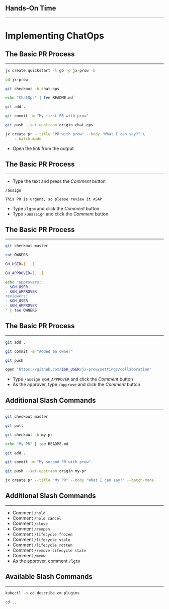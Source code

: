 ## Hands-On Time

---

# Implementing ChatOps


## The Basic PR Process

---

```bash
jx create quickstart -l go -p jx-prow -b

cd jx-prow

git checkout -b chat-ops

echo "ChatOps" | tee README.md

git add .

git commit -m "My first PR with prow"

git push --set-upstream origin chat-ops

jx create pr --title "PR with prow" --body "What I can say?" \
    --batch-mode
```

* Open the link from the output


## The Basic PR Process

---

* Type the text and press the *Comment* button

```
/assign

This PR is urgent, so please review it ASAP
```

* Type `/lgtm` and click the *Comment* button
* Type `/unassign` and click the *Comment* button


## The Basic PR Process

---

```bash
git checkout master

cat OWNERS

GH_USER=[...]

GH_APPROVER=[...]

echo "approvers:
- $GH_USER
- $GH_APPROVER
reviewers:
- $GH_USER
- $GH_APPROVER
" | tee OWNERS
```


## The Basic PR Process

---

```bash
git add .

git commit -m "Added an owner"

git push

open "https://github.com/$GH_USER/jx-prow/settings/collaboration"
```

* Type `/assign @GH_APPROVER` and click the *Comment* button
* As the approver, type `/approve` and click the *Comment* button


## Additional Slash Commands

---

```bash
git checkout master

git pull

git checkout -b my-pr

echo "My PR" | tee README.md

git add .

git commit -m "My second PR with prow"

git push --set-upstream origin my-pr

jx create pr --title "My PR" --body "What I can say?" --batch-mode
```


## Additional Slash Commands

---

* Comment `/hold`
* Comment `/hold cancel`
* Comment `/close`
* Comment `/reopen`
* Comment `/lifecycle frozen`
* Comment `/lifecycle stale`
* Comment `/lifecycle rotten`
* Comment `/remove-lifecycle stale`
* Comment `/meow`
* As the approver, comment `/lgtm`


## Available Slash Commands

---

```bash
kubectl -n cd describe cm plugins

cd ..
```
